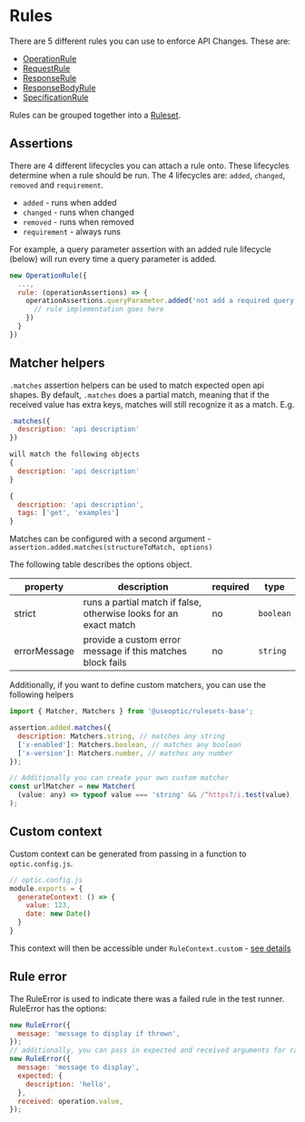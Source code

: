 # Rules

There are 5 different rules you can use to enforce API Changes. These are:

- [OperationRule](./OperationRule.md)
- [RequestRule]('./RequestRule.md')
- [ResponseRule]('./ResponseRule.md)
- [ResponseBodyRule]('./ResponseBodyRule.md)
- [SpecificationRule]('./SpecificationRule.md')

Rules can be grouped together into a [Ruleset](./Ruleset.md).

## Assertions

There are 4 different lifecycles you can attach a rule onto. These lifecycles determine when a rule should be run. The 4 lifecycles are: `added`, `changed`, `removed` and `requirement`.

- `added` - runs when added
- `changed` - runs when changed
- `removed` - runs when removed
- `requirement` - always runs

For example, a query parameter assertion with an added rule lifecycle (below) will run every time a query parameter is added.

```javascript
new OperationRule({
  ...,
  rule: (operationAssertions) => {
    operationAssertions.queryParameter.added('not add a required query parameter', () => {
      // rule implementation goes here
    })
  }
})
```

## Matcher helpers

`.matches` assertion helpers can be used to match expected open api shapes. By default, `.matches` does a partial match, meaning that if the received value has extra keys, matches will still recognize it as a match. E.g.

```javascript
.matches({
  description: 'api description'
})

will match the following objects
{
  description: 'api description'
}

{
  description: 'api description',
  tags: ['get', 'examples']
}
```

Matches can be configured with a second argument - `assertion.added.matches(structureToMatch, options)`

The following table describes the options object.

| property     | description                                                       | required | type      |
| ------------ | ----------------------------------------------------------------- | -------- | --------- |
| strict       | runs a partial match if false, otherwise looks for an exact match | no       | `boolean` |
| errorMessage | provide a custom error message if this matches block fails        | no       | `string`  |

Additionally, if you want to define custom matchers, you can use the following helpers

```javascript
import { Matcher, Matchers } from '@useoptic/rulesets-base';

assertion.added.matches({
  description: Matchers.string, // matches any string
  ['x-enabled']: Matchers.boolean, // matches any boolean
  ['x-version']: Matchers.number, // matches any number
});

// Additionally you can create your own custom matcher
const urlMatcher = new Matcher(
  (value: any) => typeof value === 'string' && /^https?/i.test(value)
);
```

## Custom context

Custom context can be generated from passing in a function to `optic.config.js`.

```javascript
// optic.config.js
module.exports = {
  generateContext: () => {
    value: 123,
    date: new Date()
  }
}
```

This context will then be accessible under `RuleContext.custom` - [see details](./DataShapes.md#rulecontext)

## Rule error

The RuleError is used to indicate there was a failed rule in the test runner. RuleError has the options:

```javascript
new RuleError({
  message: 'message to display if thrown',
});
// additionally, you can pass in expected and received arguments for raw values you expect
new RuleError({
  message: 'message to display',
  expected: {
    description: 'hello',
  },
  received: operation.value,
});
```
